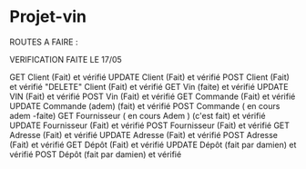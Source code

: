 # Projet-vin

ROUTES A FAIRE :

VERIFICATION FAITE LE 17/05

GET Client (Fait) et vérifié
UPDATE Client (Fait) et vérifié
POST Client (Fait) et vérifié
"DELETE" Client (Fait) et vérifié
GET Vin (faite) et vérifié
UPDATE VIN (Fait) et vérifié
POST Vin (Fait) et vérifié
GET Commande (Fait) et vérifié
UPDATE Commande (adem) (fait) et vérifié
POST Commande ( en cours adem -faite) 
GET Fournisseur ( en cours Adem   ) (c'est fait) et vérifié
UPDATE Fournisseur (Fait) et vérifié
POST Fournisseur (Fait) et vérifié
GET Adresse (Fait) et vérifié
UPDATE Adresse (Fait) et vérifié
POST Adresse (Fait) et vérifié
GET Dépôt (Fait) et vérifié
UPDATE Dépôt (fait par damien) et vérifié
POST Dépôt (fait par damien) et vérifié

